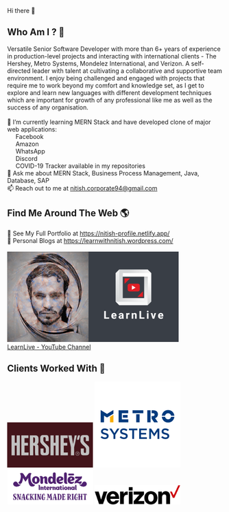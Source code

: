 Hi there 👋 </br>
## Who Am I ? 👨
Versatile Senior Software Developer with more than 6+ years of experience in production-level projects and interacting with international clients - The Hershey, Metro Systems, Mondelez International, and Verizon. A self-directed leader with talent at cultivating a collaborative and supportive team environment. I enjoy being challenged and engaged with projects that require me to work beyond my comfort and knowledge set, as I get to explore and learn new languages with different development techniques which are important for growth of any professional like me as well as the success of any organisation. </br></br>
🌱 I’m currently learning MERN Stack and have developed clone of major web applications:</br>
 &nbsp; &nbsp; &nbsp;Facebook</br>
 &nbsp; &nbsp; &nbsp;Amazon</br>
 &nbsp; &nbsp; &nbsp;WhatsApp</br>
 &nbsp; &nbsp; &nbsp;Discord</br>
 &nbsp; &nbsp; &nbsp;COVID-19 Tracker available in my repositories </br>
💬 Ask me about MERN Stack, Business Process Management, Java, Database, SAP</br>
📫 Reach out to me at nitish.corporate94@gmail.com</br>
## Find Me Around The Web 🌎
💼 See My Full Portfolio at https://nitish-profile.netlify.app/</br>
📄 Personal Blogs at https://learnwithnitish.wordpress.com/</br></br>
<a href="https://www.youtube.com/channel/UCn1z0wb7dhFTnw_rrMrdaYw/videos">
<img src= "images/LearnLive2.png" width=400>
</a></br>
<a href="https://www.youtube.com/channel/UCn1z0wb7dhFTnw_rrMrdaYw/videos">LearnLive - YouTube Channel</a>

## Clients Worked With 👥
<p float="left">
<img src= "images/Hershey_logo.png" width=200>
<img src= "images/metrosystems.png" width=200>
<img src= "images/mondelez.JPG" width=200>
<img src= "images/verizon.png" width=200>
</p>


